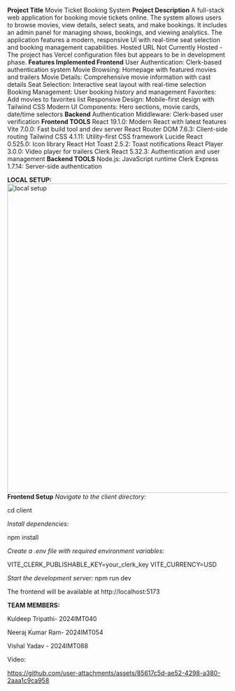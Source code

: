**Project Title**
Movie Ticket Booking System
**Project Description**
A full-stack web application for booking movie tickets online. The system allows users to browse movies, view details, select seats, and make bookings. It includes an admin panel for managing shows, bookings, and viewing analytics. The application features a modern, responsive UI with real-time seat selection and booking management capabilities.
Hosted URL
Not Currently Hosted - The project has Vercel configuration files but appears to be in development phase.
**Features Implemented
Frontend**
User Authentication: Clerk-based authentication system
Movie Browsing: Homepage with featured movies and trailers
Movie Details: Comprehensive movie information with cast details
Seat Selection: Interactive seat layout with real-time selection
Booking Management: User booking history and management
Favorites: Add movies to favorites list
Responsive Design: Mobile-first design with Tailwind CSS
Modern UI Components: Hero sections, movie cards, date/time selectors
**Backend**
Authentication Middleware: Clerk-based user verification
**Frontend TOOLS**
React 19.1.0: Modern React with latest features
Vite 7.0.0: Fast build tool and dev server
React Router DOM 7.6.3: Client-side routing
Tailwind CSS 4.1.11: Utility-first CSS framework
Lucide React 0.525.0: Icon library
React Hot Toast 2.5.2: Toast notifications
React Player 3.0.0: Video player for trailers
Clerk React 5.32.3: Authentication and user management
**Backend TOOLS**
Node.js: JavaScript runtime
Clerk Express 1.7.14: Server-side authentication

**LOCAL SETUP:**
<img width="1183" height="707" alt="local setup" src="https://github.com/user-attachments/assets/29a4d62a-dd24-4748-8e76-f3d69c411a2d" />
**Frontend Setup**
_Navigate to the client directory:_


cd client

_Install dependencies:_

   npm install
   
_Create a .env file with required environment variables:_

   VITE_CLERK_PUBLISHABLE_KEY=your_clerk_key
   VITE_CURRENCY=USD

   
_Start the development server:_
   npm run dev

   
The frontend will be available at http://localhost:5173


**TEAM MEMBERS:**


Kuldeep Tripathi- 2024IMT040

Neeraj Kumar Ram- 2024IMT054

Vishal Yadav   - 2024IMT088














Video: 

https://github.com/user-attachments/assets/85617c5d-ae52-4298-a380-2aaa1c9ca958









